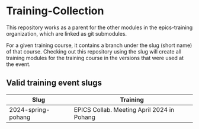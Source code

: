 # Training-Collection

This repository works as a parent for the other modules
in the epics-training organization,
which are linked as git submodules.

For a given training course, it contains a branch
under the slug (short name) of that course.
Checking out this repository using the slug
will create all training modules for the training course
in the versions that were used at the event.

## Valid training event slugs

| Slug               | Training                                   |
| ----               | --------                                   |
| 2024-spring-pohang | EPICS Collab. Meeting April 2024 in Pohang |
